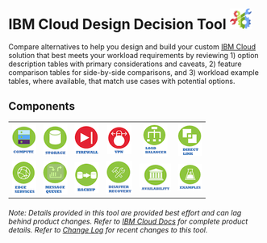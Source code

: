 # IBM Cloud Design Decision Tool ![Tool Icon](/images/tool_icon.png)

Compare alternatives to help you design and build your custom [IBM Cloud](https://www.ibm.com/cloud/) solution that best meets your workload requirements by reviewing 1) option description tables with primary considerations and caveats, 2) feature comparison tables for side-by-side comparisons, and 3) workload example tables, where available, that match use cases with potential options.

## Components

| | | | | | | 
| :---: | :---: | :---: | :---: | :---: | :---: |   
| [![Compute](/images/compute_icon.png)](/components/compute.md)  | [![Storage](/images/storage_icon.png)](/components/storage.md) | [![Firewall](/images/firewall_icon.png)](/components/firewall.md) | [![VPN](/images/vpn_icon.png)](/components/vpn.md) | [![Load Balancer](/images/load_balancer_icon.png)](/components/load_balancer.md) | [![Direct Link](/images/direct_link_icon.png)](/components/direct_link.md) | 
| [![Edge Services](/images/edge_icon.png)](/components/edge.md) | [![Message Queues](/images/message_queues_icon.png)](/components/message_queues.md) | [![Backup](/images/backup_icon.png)](/components/backup.md) | [![Disaster Recovery](/images/disaster_recovery_icon.png)](/components/disaster_recovery.md) | [![Availability](/images/availability_icon.png)](/components/availability.md) | [![Examples](/images/examples_icon.png)](/components/examples.md) |
<!--
| [![BYOIP](/images/byoip_icon.png)](byoip.md) |
| [![CDN](/images/cdn_icon.png)](cdn.md) | 
-->

###### Note: Details provided in this tool are provided best effort and can lag behind product changes.  Refer to [IBM Cloud Docs](https://console.bluemix.net/docs/) for complete product details.  Refer to [Change Log](/components/change_log.md) for recent changes to this tool.

